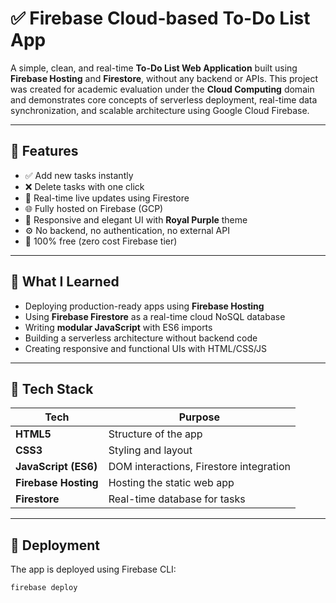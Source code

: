 # ✅ Firebase Cloud-based To-Do List App

A simple, clean, and real-time **To-Do List Web Application** built using **Firebase Hosting** and **Firestore**, without any backend or APIs. This project was created for academic evaluation under the **Cloud Computing** domain and demonstrates core concepts of serverless deployment, real-time data synchronization, and scalable architecture using Google Cloud Firebase.

---

## 📌 Features

- ✅ Add new tasks instantly
- ❌ Delete tasks with one click
- 🔄 Real-time live updates using Firestore
- 🌐 Fully hosted on Firebase (GCP)
- 💅 Responsive and elegant UI with **Royal Purple** theme
- ⚙️ No backend, no authentication, no external API
- 💸 100% free (zero cost Firebase tier)

---

## 🧠 What I Learned

- Deploying production-ready apps using **Firebase Hosting**
- Using **Firebase Firestore** as a real-time cloud NoSQL database
- Writing **modular JavaScript** with ES6 imports
- Building a serverless architecture without backend code
- Creating responsive and functional UIs with HTML/CSS/JS

---

## 🔧 Tech Stack

| Tech        | Purpose                                |
|-------------|----------------------------------------|
| **HTML5**   | Structure of the app                   |
| **CSS3**    | Styling and layout                     |
| **JavaScript (ES6)** | DOM interactions, Firestore integration |
| **Firebase Hosting** | Hosting the static web app        |
| **Firestore**        | Real-time database for tasks    |

---

## 🚀 Deployment

The app is deployed using Firebase CLI:

```bash
firebase deploy
